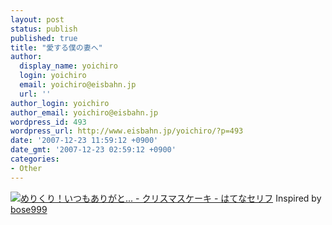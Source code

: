 ```yaml
---
layout: post
status: publish
published: true
title: "愛する僕の妻へ"
author:
  display_name: yoichiro
  login: yoichiro
  email: yoichiro@eisbahn.jp
  url: ''
author_login: yoichiro
author_email: yoichiro@eisbahn.jp
wordpress_id: 493
wordpress_url: http://www.eisbahn.jp/yoichiro/?p=493
date: '2007-12-23 11:59:12 +0900'
date_gmt: '2007-12-23 02:59:12 +0900'
categories:
- Other
---
```


[![めりくり！いつもありがと... - クリスマスケーキ - はてなセリフ](http://serif.hatelabo.jp/images/cache/3e4a752345a83a268576b79ea15f10b1d724cb6a/e912e5fc5b33e9860378610a8bf5400b810f2915.gif)](http://serif.hatelabo.jp/3e4a752345a83a268576b79ea15f10b1d724cb6a/e912e5fc5b33e9860378610a8bf5400b810f2915)
Inspired by 
[bose999](http://d.hatena.ne.jp/bose999/20071223/1198376675)
